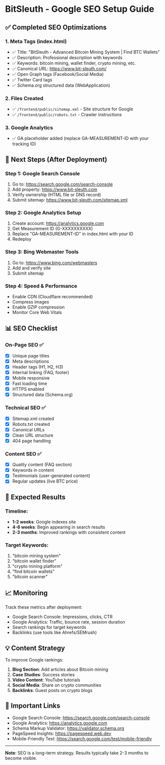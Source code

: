 # BitSleuth - Google SEO Setup Guide

## ✅ Completed SEO Optimizations

### 1. Meta Tags (index.html)
- ✅ Title: "BitSleuth - Advanced Bitcoin Mining System | Find BTC Wallets"
- ✅ Description: Professional description with keywords
- ✅ Keywords: bitcoin mining, wallet finder, crypto mining, etc.
- ✅ Canonical URL: https://www.bit-sleuth.com/
- ✅ Open Graph tags (Facebook/Social Media)
- ✅ Twitter Card tags
- ✅ Schema.org structured data (WebApplication)

### 2. Files Created
- ✅ `/frontend/public/sitemap.xml` - Site structure for Google
- ✅ `/frontend/public/robots.txt` - Crawler instructions

### 3. Google Analytics
- ✅ GA placeholder added (replace GA-MEASUREMENT-ID with your tracking ID)

## 🔧 Next Steps (After Deployment)

### Step 1: Google Search Console
1. Go to: https://search.google.com/search-console
2. Add property: https://www.bit-sleuth.com
3. Verify ownership (HTML file or DNS record)
4. Submit sitemap: https://www.bit-sleuth.com/sitemap.xml

### Step 2: Google Analytics Setup
1. Create account: https://analytics.google.com
2. Get Measurement ID (G-XXXXXXXXXX)
3. Replace "GA-MEASUREMENT-ID" in index.html with your ID
4. Redeploy

### Step 3: Bing Webmaster Tools
1. Go to: https://www.bing.com/webmasters
2. Add and verify site
3. Submit sitemap

### Step 4: Speed & Performance
- Enable CDN (Cloudflare recommended)
- Compress images
- Enable GZIP compression
- Monitor Core Web Vitals

## 📊 SEO Checklist

### On-Page SEO ✅
- [x] Unique page titles
- [x] Meta descriptions
- [x] Header tags (H1, H2, H3)
- [x] Internal linking (FAQ, footer)
- [x] Mobile responsive
- [x] Fast loading time
- [x] HTTPS enabled
- [x] Structured data (Schema.org)

### Technical SEO ✅
- [x] Sitemap.xml created
- [x] Robots.txt created
- [x] Canonical URLs
- [x] Clean URL structure
- [x] 404 page handling

### Content SEO ✅
- [x] Quality content (FAQ section)
- [x] Keywords in content
- [x] Testimonials (user-generated content)
- [x] Regular updates (live BTC price)

## 🎯 Expected Results

### Timeline:
- **1-2 weeks**: Google indexes site
- **4-6 weeks**: Begin appearing in search results
- **2-3 months**: Improved rankings with consistent content

### Target Keywords:
1. "bitcoin mining system"
2. "bitcoin wallet finder"
3. "crypto mining platform"
4. "find bitcoin wallets"
5. "bitcoin scanner"

## 📈 Monitoring

Track these metrics after deployment:
- Google Search Console: Impressions, clicks, CTR
- Google Analytics: Traffic, bounce rate, session duration
- Search rankings for target keywords
- Backlinks (use tools like Ahrefs/SEMrush)

## 💡 Content Strategy

To improve Google rankings:
1. **Blog Section**: Add articles about Bitcoin mining
2. **Case Studies**: Success stories
3. **Video Content**: YouTube tutorials
4. **Social Media**: Share on crypto communities
5. **Backlinks**: Guest posts on crypto blogs

## 🔗 Important Links

- Google Search Console: https://search.google.com/search-console
- Google Analytics: https://analytics.google.com
- Schema Markup Validator: https://validator.schema.org
- PageSpeed Insights: https://pagespeed.web.dev
- Mobile-Friendly Test: https://search.google.com/test/mobile-friendly

---

**Note**: SEO is a long-term strategy. Results typically take 2-3 months to become visible.

